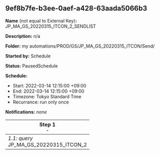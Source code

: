 ## 9ef8b7fe-b3ee-0aef-a428-63aada5066b3

**Name** (not equal to External Key)**:** JP_MA_GS_20220315_ITCON_2_SENDLIST

**Description:** n/a

**Folder:** my automations/PROD/GS/JP_MA_GS_20220315_ITCON/Send/

**Started by:** Schedule

**Status:** PausedSchedule

**Schedule:**

* Start: 2022-03-14 12:15:00 +09:00
* End: 2022-03-14 12:15:00 +09:00
* Timezone: Tokyo Standard Time
* Recurrance: run only once

**Notifications:** _none_


| Step 1<br>_<small>-</small>_ |
| --- |
| _1.1: query_<br>JP_MA_GS_20220315_ITCON_2 |

